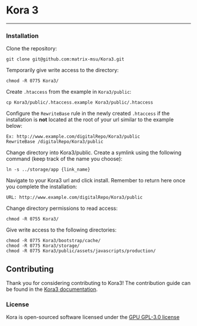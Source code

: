# Kora 3 
***

### Installation
Clone the repository:
    
    git clone git@github.com:matrix-msu/Kora3.git

Temporarily give write access to the directory:
    
    chmod -R 0775 Kora3/

Create `.htaccess` from the example in `Kora3/public`:

    cp Kora3/public/.htaccess.example Kora3/public/.htaccess

Configure the `RewriteBase` rule in the newly created `.htaccess` if the installation is **not** located at the root of your url similar to the example below:

    Ex: http://www.example.com/digitalRepo/Kora3/public
    RewriteBase /digitalRepo/Kora3/public
    
Change directory into Kora3/public. Create a symlink using the following command (keep track of the name you choose):

	ln -s ../storage/app {link_name}

Navigate to your Kora3 url and click install. Remember to return here once you complete the installation:

    URL: http://www.example.com/digitalRepo/Kora3/public

Change directory permissions to read access:
    
    chmod -R 0755 Kora3/
    
Give write access to the following directories:

    chmod -R 0775 Kora3/bootstrap/cache/
    chmod -R 0775 Kora3/storage/
    chmod -R 0775 Kora3/public/assets/javascripts/production/

## Contributing

Thank you for considering contributing to Kora3! The contribution guide can be found in the [Kora3 documentation](http://kora.com).

### License

Kora is open-sourced software licensed under the [GPU GPL-3.0 license](https://opensource.org/licenses/GPL-3.0)

